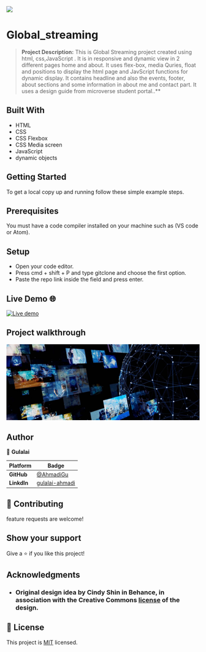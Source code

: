 [![](https://img.shields.io/badge/By-Gulalai-blue)](https://ahmadigu.github.io/My_Portfolio/)
# Global_streaming 

> **Project Description:**
> This is Global Streaming project created using html, css,JavaScript . It is in responsive and dynamic view in 2 different pages home and about. It uses  flex-box, media Quries, float and positions to display the html page and JavScript functions for dynamic display. It contains headline and also the events, footer, about sections and some information in about me and contact  part. It uses a design guide  from microverse student portal..**


## Built With

- HTML
- CSS
- CSS Flexbox
- CSS Media screen
- JavaScript
- dynamic objects

## Getting Started
To get a local copy up and running follow these simple example steps.

## Prerequisites
You must have a code compiler installed on your machine such as (VS code or Atom).

## Setup
- Open your code editor.
- Press cmd + shift + P and type gitclone and choose the first option.
- Paste the repo link inside the field and press enter.

## Live Demo 🌐

 [![Live demo](https://img.shields.io/badge/GitHub-deploy-yellow)](https://ahmadigu.github.io/Global_streaming/)
 

## Project walkthrough 
  

  <!--[![Watch the video](link_to_thumbnail_image)]([link_to_video](https://www.loom.com/share/c5517f47469d4ea696ff8dc645b230f8?sid=dd323c6c-b571-4b2b-842b-4e1ee7b70fb3))-->
![](https://raw.githubusercontent.com/AhmadiGu/Global_streaming/main/images/back.jpg)
  
  
## Author 
👤 **Gulalai**

 Platform | Badge |
 --- | --- |
 **GitHub**  | [@AhmadiGu](https://github.com/AhmadiGu/)
 **LinkdIn** | [gulalai-ahmadi](https://www.linkedin.com/in/gulalai-ahmadi)
 

## 🤝 Contributing

 feature requests are welcome! 
 

## Show your support

Give a ⭐️ if you like this project!

## Acknowledgments
 - ### Original design idea by **Cindy Shin in Behance**, in association with the Creative Commons [license](./CC.md) of the design.

## 📝 License

This project is [MIT](LICENSE.md) licensed.

 
 
